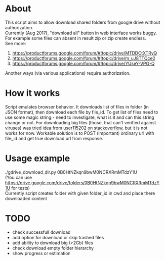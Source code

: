 # About
This script aims to allow download shared folders from google drive without authorization.  
Currently (Aug 2017), "download all" button in web interface works buggy.  
For example some files can absent in result zip or zip create endless.  
See more:
1. https://productforums.google.com/forum/#!topic/drive/MTDDCtXTRyQ
1. https://productforums.google.com/forum/#!topic/drive/m_uJ8TTQce0
1. https://productforums.google.com/forum/#!topic/drive/YUseY-VPG-Q

Another ways (via various applications) require authorization.

# How it works
Script emulates browser behavior. It downloads list of files in folder (in JSON format), then download each file by file_id.
To get list of files need to use some magic string - need to investigate, what is it and can this string change or not.
For downloading big files (those, that can't verified against viruses) was tried idea from [user115202 on stackoverflow](https://stackoverflow.com/a/39225039),
but it is not works for now. Workable solution is to POST (important) ordinary url with file_id and get true download url from response.


# Usage example
./gdrive_download_dir.py 0B0HtNZkqn9bwM0NCRXRmMTdzY1U  
(You can use https://drive.google.com/drive/folders/0B0HtNZkqn9bwM0NCRXRmMTdzY1U for tests)  
Currently script creates folder with given folder_id in cwd and place there downloaded content

# TODO
*   check successfull download
*   add option for download or skip trashed files
*   add ability to download big (>2Gb) files
*   check download empty folder hierarchy
*   show progress or estimation
